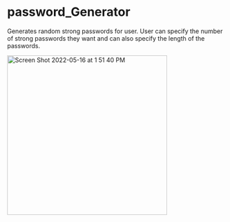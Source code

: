 # password_Generator

Generates random strong passwords for user. User can specify the number of strong passwords they want and can also specify the length of the passwords. 

<img width="370" alt="Screen Shot 2022-05-16 at 1 51 40 PM" src="https://user-images.githubusercontent.com/73435085/168662113-f4fac02c-ae45-4388-a177-98884cd96a4e.png">
